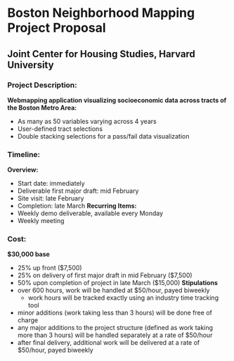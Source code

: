# Boston Neighborhood Mapping Project Proposal
## Joint Center for Housing Studies, Harvard University

### Project Description:
**Webmapping application visualizing socioeconomic data across tracts of the Boston Metro Area:**
  - As many as 50 variables varying across 4 years
  - User-defined tract selections
  - Double stacking selections for a pass/fail data visualization

### Timeline:
**Overview:**
  - Start date: immediately
  - Deliverable first major draft: mid February
  - Site visit: late February
  - Completion: late March
**Recurring Items:**
  - Weekly demo deliverable, available every Monday
  - Weekly meeting

### Cost:
**$30,000 base**
  - 25% up front ($7,500)
  - 25% on delivery of first major draft in mid February ($7,500)
  - 50% upon completion of project in late March ($15,000)
**Stipulations**
  - over 600 hours, work will be handled at $50/hour, payed biweekly
    - work hours will be tracked exactly using an industry time tracking tool
  - minor additions (work taking less than 3 hours) will be done free of charge
  - any major additions to the project structure (defined as work taking more than 3 hours) will be handled separately at a rate of $50/hour
  - after final delivery, additional work will be delivered at a rate of $50/hour, payed biweekly